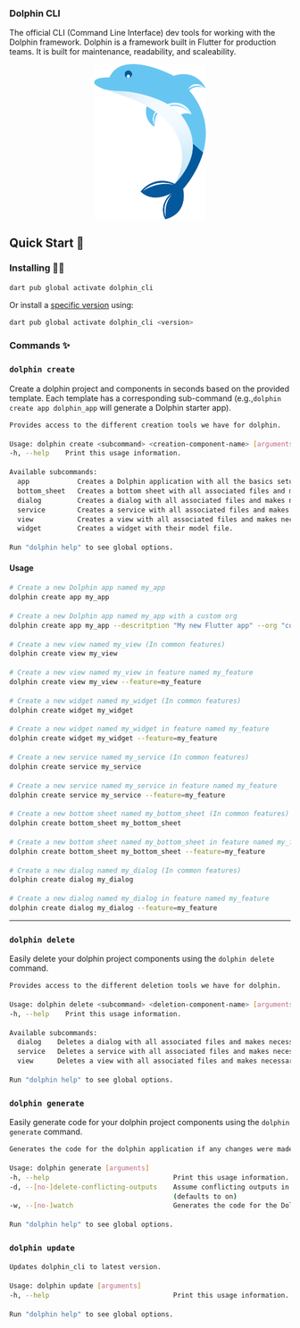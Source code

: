 
### Dolphin CLI


The official CLI (Command Line Interface) dev tools for working with the Dolphin framework. Dolphin is a framework built in Flutter for production teams. It is built for maintenance, readability, and scaleability. 
  
[<p align="center"><img src="https://raw.githubusercontent.com/rkishan516/dolphin_cli/main/doc/assets/logo.svg" align="center" width="200" /></p>](https://github.com/rkishan516/dolphin_cli)

## Quick Start 🚀

### Installing 🧑‍💻

```sh
dart pub global activate dolphin_cli
```

Or install a [specific version](https://pub.dev/packages/dolphin_cli/versions) using:

```sh
dart pub global activate dolphin_cli <version>
```

### Commands ✨

### `dolphin create`

Create a dolphin project and components in seconds based on the provided template. Each template has a corresponding sub-command (e.g.,`dolphin create app dolphin_app` will generate a Dolphin starter app).

```sh
Provides access to the different creation tools we have for dolphin.

Usage: dolphin create <subcommand> <creation-component-name> [arguments]
-h, --help    Print this usage information.

Available subcommands:
  app            Creates a Dolphin application with all the basics setup.
  bottom_sheet   Creates a bottom sheet with all associated files and makes necessary code changes for adding a bottom sheet.
  dialog         Creates a dialog with all associated files and makes necessary code changes for adding a dialog.
  service        Creates a service with all associated files and makes necessary code changes to include that service.
  view           Creates a view with all associated files and makes necessary code changes for adding a view.
  widget         Creates a widget with their model file.

Run "dolphin help" to see global options.
```

#### Usage

```sh
# Create a new Dolphin app named my_app
dolphin create app my_app

# Create a new Dolphin app named my_app with a custom org
dolphin create app my_app --descritption "My new Flutter app" --org "com.custom.org"

# Create a new view named my_view (In common features)
dolphin create view my_view

# Create a new view named my_view in feature named my_feature
dolphin create view my_view --feature=my_feature

# Create a new widget named my_widget (In common features)
dolphin create widget my_widget

# Create a new widget named my_widget in feature named my_feature
dolphin create widget my_widget --feature=my_feature

# Create a new service named my_service (In common features)
dolphin create service my_service

# Create a new service named my_service in feature named my_feature
dolphin create service my_service --feature=my_feature

# Create a new bottom sheet named my_bottom_sheet (In common features)
dolphin create bottom_sheet my_bottom_sheet

# Create a new bottom sheet named my_bottom_sheet in feature named my_feature
dolphin create bottom_sheet my_bottom_sheet --feature=my_feature

# Create a new dialog named my_dialog (In common features)
dolphin create dialog my_dialog

# Create a new dialog named my_dialog in feature named my_feature
dolphin create dialog my_dialog --feature=my_feature


```

---

### `dolphin delete`

Easily delete your dolphin project components using the `dolphin delete` command.

```sh
Provides access to the different deletion tools we have for dolphin.

Usage: dolphin delete <subcommand> <deletion-component-name> [arguments]
-h, --help    Print this usage information.

Available subcommands:
  dialog    Deletes a dialog with all associated files and makes necessary code changes for deleting a dialog.
  service   Deletes a service with all associated files and makes necessary code changes for deleting a service.
  view      Deletes a view with all associated files and makes necessary code changes for deleting a view.

Run "dolphin help" to see global options.
```

### `dolphin generate`

Easily generate code for your dolphin project components using the `dolphin generate` command.

```sh
Generates the code for the dolphin application if any changes were made.

Usage: dolphin generate [arguments]
-h, --help                               Print this usage information.
-d, --[no-]delete-conflicting-outputs    Assume conflicting outputs in the users package are from previous builds, and skip the user prompt that would usually be provided.
                                         (defaults to on)
-w, --[no-]watch                         Generates the code for the Dolphin application, watching the file system for updates and rebuilding as appropriate.

Run "dolphin help" to see global options.
```

### `dolphin update`

```sh
Updates dolphin_cli to latest version.

Usage: dolphin update [arguments]
-h, --help                               Print this usage information.

Run "dolphin help" to see global options.
```